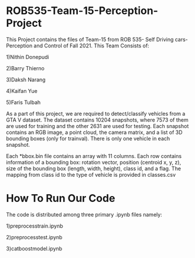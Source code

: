 # ROB535-Team-15-Perception-Project
 This Project contains the files of Team-15 from ROB 535- Self Driving cars-Perception and Control of Fall 2021. This Team Consists of:

 1)Nithin Donepudi
 
 2)Barry Thierno
 
 3)Daksh Narang
 
 4)Kaifan Yue
 
 5)Faris Tulbah
 
 As a part of this project, we are required to detect/classify vehicles from a GTA V dataset. The dataset contains 10204 snapshots, where 7573 of them are used for training and the other 2631 are used for testing. Each snapshot contains an RGB image, a point cloud, the camera matrix, and a list of 3D bounding boxes (only for trainval). There is only one vehicle in each snapshot.
 
Each *bbox.bin file contains an array with 11 columns. Each row contains information of a bounding box: rotation vector, position (centroid x, y, z), size of the bounding box (length, width, height), class id, and a flag. The mapping from class id to the type of vehicle is provided in classes.csv

# How To Run Our Code
The code is distributed among three primary .ipynb files namely:

1)preprocesstrain.ipynb

2)preprocesstest.ipynb

3)catboostmodel.ipynb
